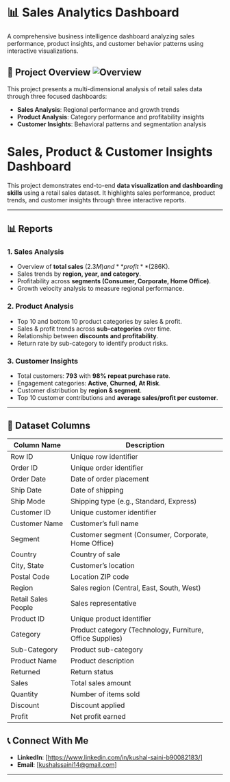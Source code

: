 # 📊 Sales Analytics Dashboard

A comprehensive business intelligence dashboard analyzing sales performance, product insights, and customer behavior patterns using interactive visualizations.

## 🎯 Project Overview ![Overview](Assets/Animation.gif) 

This project presents a multi-dimensional analysis of retail sales data through three focused dashboards:
- **Sales Analysis**: Regional performance and growth trends
- **Product Analysis**: Category performance and profitability insights  
- **Customer Insights**: Behavioral patterns and segmentation analysis

# Sales, Product & Customer Insights Dashboard  

This project demonstrates end-to-end **data visualization and dashboarding skills** using a retail sales dataset. It highlights sales performance, product trends, and customer insights through three interactive reports.  

---

## 📊 Reports  

### 1. Sales Analysis  
- Overview of **total sales** ($2.3M) and **profit** ($286K).  
- Sales trends by **region, year, and category**.  
- Profitability across **segments (Consumer, Corporate, Home Office)**.  
- Growth velocity analysis to measure regional performance.  

### 2. Product Analysis  
- Top 10 and bottom 10 product categories by sales & profit.  
- Sales & profit trends across **sub-categories** over time.  
- Relationship between **discounts and profitability**.  
- Return rate by sub-category to identify product risks.  

### 3. Customer Insights  
- Total customers: **793** with **98% repeat purchase rate**.  
- Engagement categories: **Active, Churned, At Risk**.  
- Customer distribution by **region & segment**.  
- Top 10 customer contributions and **average sales/profit per customer**.  

---

## 📂 Dataset Columns  

| Column Name        | Description |
|--------------------|-------------|
| Row ID             | Unique row identifier |
| Order ID           | Unique order identifier |
| Order Date         | Date of order placement |
| Ship Date          | Date of shipping |
| Ship Mode          | Shipping type (e.g., Standard, Express) |
| Customer ID        | Unique customer identifier |
| Customer Name      | Customer’s full name |
| Segment            | Customer segment (Consumer, Corporate, Home Office) |
| Country            | Country of sale |
| City, State        | Customer’s location |
| Postal Code        | Location ZIP code |
| Region             | Sales region (Central, East, South, West) |
| Retail Sales People| Sales representative |
| Product ID         | Unique product identifier |
| Category           | Product category (Technology, Furniture, Office Supplies) |
| Sub-Category       | Product sub-category |
| Product Name       | Product description |
| Returned           | Return status |
| Sales              | Total sales amount |
| Quantity           | Number of items sold |
| Discount           | Discount applied |
| Profit             | Net profit earned |


## 📞 Connect With Me

- **LinkedIn**: [https://www.linkedin.com/in/kushal-saini-b90082183/]
- **Email**: [kushalssaini14@gmail.com]

---

